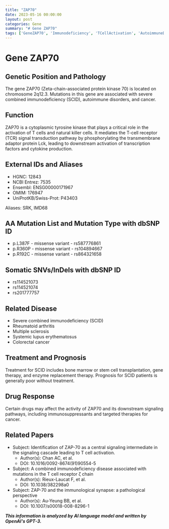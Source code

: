 ```yaml
---
title: "ZAP70"
date: 2023-05-16 00:00:00
layout: post
categories: Gene
summary: "# Gene ZAP70"
tags: ['GeneZAP70', 'Immunodeficiency', 'TCellActivation', 'AutoimmuneDisorders', 'Cancer', 'TargetedTherapy', 'Prognosis', 'SignalTransduction']
---
```


# Gene ZAP70

## Genetic Position and Pathology
The gene ZAP70 (Zeta-chain-associated protein kinase 70) is located on chromosome 2q12.3. Mutations in this gene are associated with severe combined immunodeficiency (SCID), autoimmune disorders, and cancer. 

## Function
ZAP70 is a cytoplasmic tyrosine kinase that plays a critical role in the activation of T cells and natural killer cells. It mediates the T-cell receptor (TCR) signal transduction pathway by phosphorylating the transmembrane adaptor protein Lck, leading to downstream activation of transcription factors and cytokine production.

## External IDs and Aliases
- HGNC: 12843
- NCBI Entrez: 7535
- Ensembl: ENSG00000171967
- OMIM: 176947
- UniProtKB/Swiss-Prot: P43403

Aliases: SRK, IMD68

## AA Mutation List and Mutation Type with dbSNP ID
- p.L387F - missense variant - rs587776861
- p.R360P - missense variant - rs104894667
- p.R192C - missense variant - rs864321658

## Somatic SNVs/InDels with dbSNP ID
- rs114521073
- rs114521074
- rs201777757

## Related Disease
- Severe combined immunodeficiency (SCID)
- Rheumatoid arthritis
- Multiple sclerosis
- Systemic lupus erythematosus
- Colorectal cancer

## Treatment and Prognosis
Treatment for SCID includes bone marrow or stem cell transplantation, gene therapy, and enzyme replacement therapy. Prognosis for SCID patients is generally poor without treatment. 

## Drug Response
Certain drugs may affect the activity of ZAP70 and its downstream signaling pathways, including immunosuppressants and targeted therapies for cancer.

## Related Papers
- Subject: Identification of ZAP-70 as a central signaling intermediate in the signaling cascade leading to T cell activation.
  - Author(s): Chan AC, et al.
  - DOI: 10.1016/0092-8674(91)90554-5
- Subject: A combined immunodeficiency disease associated with mutations in the T cell receptor ζ chain
  - Author(s): Rieux-Laucat F, et al.
  - DOI: 10.1038/382298a0
- Subject: ZAP-70 and the immunological synapse: a pathological perspective
  - Author(s): Au-Yeung BB, et al.
  - DOI: 10.1007/s00018-008-8296-1

**_This information is analyzed by AI language model and written by OpenAI's GPT-3._**